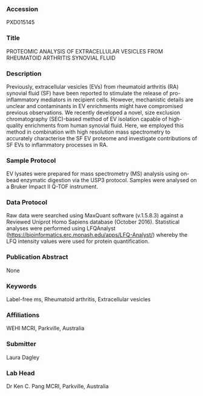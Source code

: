 ### Accession
PXD015145

### Title
PROTEOMIC ANALYSIS OF EXTRACELLULAR VESICLES FROM RHEUMATOID ARTHRITIS SYNOVIAL FLUID

### Description
Previously, extracellular vesicles (EVs) from rheumatoid arthritis (RA) synovial fluid (SF) have been reported to stimulate the release of pro-inflammatory mediators in recipient cells.  However, mechanistic details are unclear and contaminants in EV enrichments might have compromised previous observations.  We recently developed a novel, size exclusion chromatography (SEC)-based method of EV isolation capable of high-quality enrichments from human synovial fluid.  Here, we employed this method in combination with high resolution mass spectrometry to accurately characterise the SF EV proteome and investigate contributions of SF EVs to inflammatory processes in RA.

### Sample Protocol
EV lysates were prepared for mass spectrometry (MS) analysis using on-bead enzymatic digestion via the USP3 protocol. Samples were analysed on a Bruker Impact II Q-TOF instrument.

### Data Protocol
Raw data were searched using MaxQuant software (v.1.5.8.3) against a Reviewed Uniprot Homo Sapiens database (October 2016). Statistical analyses were performed using LFQAnalyst (https://bioinformatics.erc.monash.edu/apps/LFQ-Analyst/) whereby the LFQ intensity values were used for protein quantification.

### Publication Abstract
None

### Keywords
Label-free ms, Rheumatoid arthritis, Extracellular vesicles

### Affiliations
WEHI
MCRI, Parkville, Australia

### Submitter
Laura Dagley

### Lab Head
Dr Ken C. Pang
MCRI, Parkville, Australia


